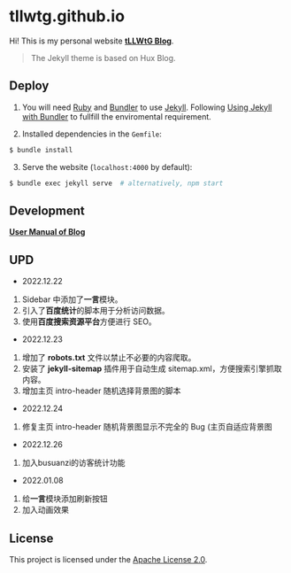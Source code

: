 # tllwtg.github.io

Hi! This is my personal website **[tLLWtG Blog](https://tllwtg.github.io)**.

> The Jekyll theme is based on Hux Blog.

## Deploy

1. You will need [Ruby](https://www.ruby-lang.org/en/) and [Bundler](https://bundler.io/) to use [Jekyll](https://jekyllrb.com/). Following [Using Jekyll with Bundler](https://jekyllrb.com/tutorials/using-jekyll-with-bundler/) to fullfill the enviromental requirement.

2. Installed dependencies in the `Gemfile`:

```sh
$ bundle install 
```

3. Serve the website (`localhost:4000` by default):

```sh
$ bundle exec jekyll serve  # alternatively, npm start
```

## Development

**[User Manual of Blog](_doc/Manual.md)**

## UPD

* 2022.12.22

1. Sidebar 中添加了**一言**模块。
2. 引入了**百度统计**的脚本用于分析访问数据。
3. 使用**百度搜索资源平台**方便进行 SEO。
   
* 2022.12.23
  
1. 增加了 **robots.txt** 文件以禁止不必要的内容爬取。
2. 安装了 **jekyll-sitemap** 插件用于自动生成 sitemap.xml，方便搜索引擎抓取内容。
3. 增加主页 intro-header 随机选择背景图的脚本

* 2022.12.24

1. 修复主页 intro-header 随机背景图显示不完全的 Bug (主页自适应背景图


* 2022.12.26

1. 加入busuanzi的访客统计功能

* 2022.01.08

1. 给**一言**模块添加刷新按钮
2. 加入动画效果

## License

This project is licensed under the [Apache License 2.0](https://github.com/tLLWtG/tLLWtG.github.io/blob/main/LICENSE).
